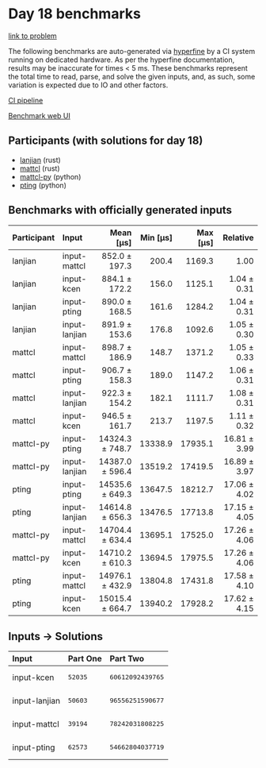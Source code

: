 # Day 18 benchmarks

[link to problem](https://adventofcode.com/2023/day/18)

The following benchmarks are auto-generated via
[hyperfine](https://github.com/sharkdp/hyperfine) by a CI system running on
dedicated hardware. As per the hyperfine documentation, results may be
inaccurate for times < 5 ms. These benchmarks represent the total time to read,
parse, and solve the given inputs, and, as such, some variation is expected due
to IO and other factors.

[CI pipeline](http://ci.papercode.net:8080/teams/main/pipelines/aoc2023)

[Benchmark web UI](https://aoc.ancalagon.black)


## Participants (with solutions for day 18)

- [lanjian](https://github.com/lanjian/aoc-2023) (rust)
- [mattcl](https://github.com/mattcl/aoc2023) (rust)
- [mattcl-py](https://github.com/mattcl/aoc2023-py) (python)
- [pting](https://github.com/pting/aoc2023) (python)


## Benchmarks with officially generated inputs

| Participant | Input | Mean [µs] | Min [µs] | Max [µs] | Relative |
|:---|:---|---:|---:|---:|---:|
| lanjian | input-mattcl | 852.0 ± 197.3 | 200.4 | 1169.3 | 1.00 |
| lanjian | input-kcen | 884.1 ± 172.2 | 156.0 | 1125.1 | 1.04 ± 0.31 |
| lanjian | input-pting | 890.0 ± 168.5 | 161.6 | 1284.2 | 1.04 ± 0.31 |
| lanjian | input-lanjian | 891.9 ± 153.6 | 176.8 | 1092.6 | 1.05 ± 0.30 |
| mattcl | input-mattcl | 898.7 ± 186.9 | 148.7 | 1371.2 | 1.05 ± 0.33 |
| mattcl | input-pting | 906.7 ± 158.3 | 189.0 | 1147.2 | 1.06 ± 0.31 |
| mattcl | input-lanjian | 922.3 ± 154.2 | 182.1 | 1111.7 | 1.08 ± 0.31 |
| mattcl | input-kcen | 946.5 ± 161.7 | 213.7 | 1197.5 | 1.11 ± 0.32 |
| mattcl-py | input-pting | 14324.3 ± 748.7 | 13338.9 | 17935.1 | 16.81 ± 3.99 |
| mattcl-py | input-lanjian | 14387.0 ± 596.4 | 13519.2 | 17419.5 | 16.89 ± 3.97 |
| pting | input-pting | 14535.6 ± 649.3 | 13647.5 | 18212.7 | 17.06 ± 4.02 |
| pting | input-lanjian | 14614.8 ± 656.3 | 13476.5 | 17713.8 | 17.15 ± 4.05 |
| mattcl-py | input-mattcl | 14704.4 ± 634.4 | 13695.1 | 17525.0 | 17.26 ± 4.06 |
| mattcl-py | input-kcen | 14710.2 ± 610.3 | 13694.5 | 17975.5 | 17.26 ± 4.06 |
| pting | input-mattcl | 14976.1 ± 432.9 | 13804.8 | 17431.8 | 17.58 ± 4.10 |
| pting | input-kcen | 15015.4 ± 664.7 | 13940.2 | 17928.2 | 17.62 ± 4.15 |


## Inputs -> Solutions

| Input | Part One | Part Two |
|:---|:---|:---|
|input-kcen|<pre>52035</pre>|<pre>60612092439765</pre>|
|input-lanjian|<pre>50603</pre>|<pre>96556251590677</pre>|
|input-mattcl|<pre>39194</pre>|<pre>78242031808225</pre>|
|input-pting|<pre>62573</pre>|<pre>54662804037719</pre>|